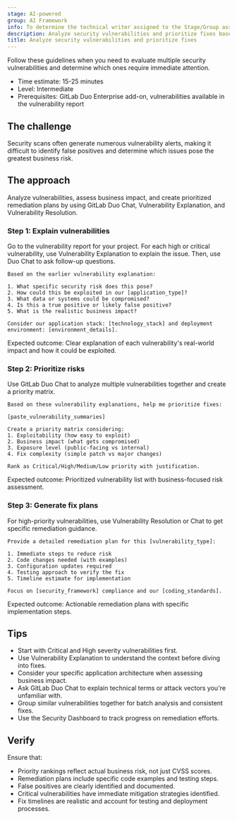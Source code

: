 ```yaml
---
stage: AI-powered
group: AI Framework
info: To determine the technical writer assigned to the Stage/Group associated with this page, see https://handbook.gitlab.com/handbook/product/ux/technical-writing/#assignments
description: Analyze security vulnerabilities and prioritize fixes based on business impact.
title: Analyze security vulnerabilities and prioritize fixes
---
```


Follow these guidelines when you need to evaluate multiple security vulnerabilities
and determine which ones require immediate attention.

- Time estimate: 15-25 minutes
- Level: Intermediate
- Prerequisites: GitLab Duo Enterprise add-on, vulnerabilities available in the vulnerability report

## The challenge

Security scans often generate numerous vulnerability alerts, making it difficult
to identify false positives and determine which issues pose the greatest business risk.

## The approach

Analyze vulnerabilities, assess business impact, and create prioritized remediation plans
by using GitLab Duo Chat, Vulnerability Explanation, and Vulnerability Resolution.

### Step 1: Explain vulnerabilities

Go to the vulnerability report for your project.
For each high or critical vulnerability, use Vulnerability Explanation to explain the issue. Then, use Duo Chat to ask follow-up questions.

```plaintext
Based on the earlier vulnerability explanation:

1. What specific security risk does this pose?
2. How could this be exploited in our [application_type]?
3. What data or systems could be compromised?
4. Is this a true positive or likely false positive?
5. What is the realistic business impact?

Consider our application stack: [technology_stack] and deployment environment: [environment_details].
```

Expected outcome: Clear explanation of each vulnerability's real-world impact and how it could be exploited.

### Step 2: Prioritize risks

Use GitLab Duo Chat to analyze multiple vulnerabilities together and create a priority matrix.

```plaintext
Based on these vulnerability explanations, help me prioritize fixes:

[paste_vulnerability_summaries]

Create a priority matrix considering:
1. Exploitability (how easy to exploit)
2. Business impact (what gets compromised)
3. Exposure level (public-facing vs internal)
4. Fix complexity (simple patch vs major changes)

Rank as Critical/High/Medium/Low priority with justification.
```

Expected outcome: Prioritized vulnerability list with business-focused risk assessment.

### Step 3: Generate fix plans

For high-priority vulnerabilities, use Vulnerability Resolution or Chat to get specific remediation guidance.

```plaintext
Provide a detailed remediation plan for this [vulnerability_type]:

1. Immediate steps to reduce risk
2. Code changes needed (with examples)
3. Configuration updates required
4. Testing approach to verify the fix
5. Timeline estimate for implementation

Focus on [security_framework] compliance and our [coding_standards].
```

Expected outcome: Actionable remediation plans with specific implementation steps.

## Tips

- Start with Critical and High severity vulnerabilities first.
- Use Vulnerability Explanation to understand the context before diving into fixes.
- Consider your specific application architecture when assessing business impact.
- Ask GitLab Duo Chat to explain technical terms or attack vectors you're unfamiliar with.
- Group similar vulnerabilities together for batch analysis and consistent fixes.
- Use the Security Dashboard to track progress on remediation efforts.

## Verify

Ensure that:

- Priority rankings reflect actual business risk, not just CVSS scores.
- Remediation plans include specific code examples and testing steps.
- False positives are clearly identified and documented.
- Critical vulnerabilities have immediate mitigation strategies identified.
- Fix timelines are realistic and account for testing and deployment processes.
